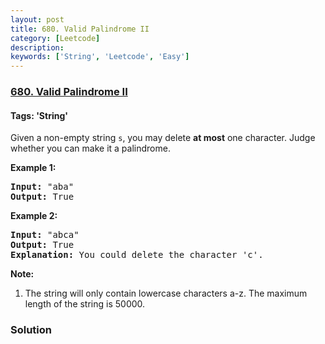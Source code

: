 ```yaml
---
layout: post
title: 680. Valid Palindrome II
category: [Leetcode]
description: 
keywords: ['String', 'Leetcode', 'Easy']
---
```

### [680. Valid Palindrome II](https://leetcode.com/problems/valid-palindrome-ii)

#### Tags: 'String'

<div class="content__u3I1 question-content__JfgR"><div><p>
Given a non-empty string <code>s</code>, you may delete <b>at most</b> one character.  Judge whether you can make it a palindrome.
</p>
<p><b>Example 1:</b><br/>
</p><pre><b>Input:</b> "aba"
<b>Output:</b> True
</pre>
<p></p>
<p><b>Example 2:</b><br/>
</p><pre><b>Input:</b> "abca"
<b>Output:</b> True
<b>Explanation:</b> You could delete the character 'c'.
</pre>
<p></p>
<p><b>Note:</b><br/>
</p><ol>
<li>The string will only contain lowercase characters a-z.
The maximum length of the string is 50000.</li>
</ol>
<p></p></div></div>

### Solution
